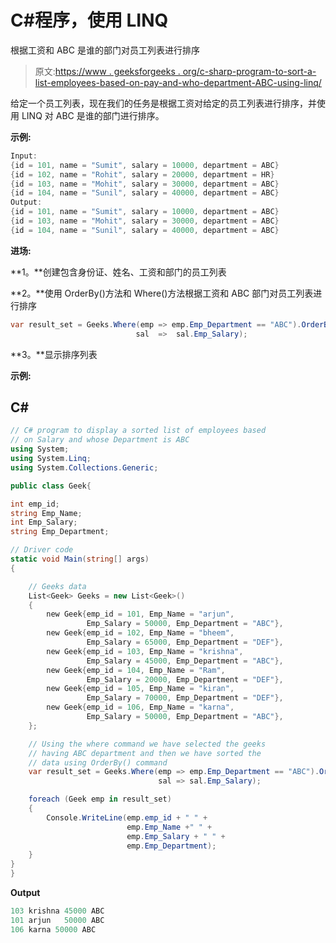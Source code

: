# C#程序，使用 LINQ

根据工资和 ABC 是谁的部门对员工列表进行排序

> 原文:[https://www . geeksforgeeks . org/c-sharp-program-to-sort-a-list-employees-based-on-pay-and-who-department-ABC-using-linq/](https://www.geeksforgeeks.org/c-sharp-program-to-sort-a-list-of-employees-based-on-salary-and-whose-department-is-abc-using-linq/)

给定一个员工列表，现在我们的任务是根据工资对给定的员工列表进行排序，并使用 LINQ 对 ABC 是谁的部门进行排序。

**示例:**

```cs
Input: 
{id = 101, name = "Sumit", salary = 10000, department = ABC} 
{id = 102, name = "Rohit", salary = 20000, department = HR} 
{id = 103, name = "Mohit", salary = 30000, department = ABC} 
{id = 104, name = "Sunil", salary = 40000, department = ABC} 
Output:
{id = 101, name = "Sumit", salary = 10000, department = ABC} 
{id = 103, name = "Mohit", salary = 30000, department = ABC} 
{id = 104, name = "Sunil", salary = 40000, department = ABC} 
```

**进场:**

**1。**创建包含身份证、姓名、工资和部门的员工列表

**2。**使用 OrderBy()方法和 Where()方法根据工资和 ABC 部门对员工列表进行排序

```cs
var result_set = Geeks.Where(emp => emp.Emp_Department == "ABC").OrderBy( 
                            sal  =>  sal.Emp_Salary);
```

**3。**显示排序列表

**示例:**

## C#

```cs
// C# program to display a sorted list of employees based 
// on Salary and whose Department is ABC 
using System;
using System.Linq;
using System.Collections.Generic;

public class Geek{

int emp_id;
string Emp_Name;
int Emp_Salary;
string Emp_Department;

// Driver code
static void Main(string[] args)
{

    // Geeks data
    List<Geek> Geeks = new List<Geek>()
    {
        new Geek{emp_id = 101, Emp_Name = "arjun", 
                 Emp_Salary = 50000, Emp_Department = "ABC"},
        new Geek{emp_id = 102, Emp_Name = "bheem", 
                 Emp_Salary = 65000, Emp_Department = "DEF"},
        new Geek{emp_id = 103, Emp_Name = "krishna", 
                 Emp_Salary = 45000, Emp_Department = "ABC"},
        new Geek{emp_id = 104, Emp_Name = "Ram", 
                 Emp_Salary = 20000, Emp_Department = "DEF"},
        new Geek{emp_id = 105, Emp_Name = "kiran", 
                 Emp_Salary = 70000, Emp_Department = "DEF"},
        new Geek{emp_id = 106, Emp_Name = "karna", 
                 Emp_Salary = 50000, Emp_Department = "ABC"},
    };

    // Using the where command we have selected the geeks
    // having ABC department and then we have sorted the
    // data using OrderBy() command
    var result_set = Geeks.Where(emp => emp.Emp_Department == "ABC").OrderBy(
                                 sal => sal.Emp_Salary);

    foreach (Geek emp in result_set)
    {
        Console.WriteLine(emp.emp_id + " " + 
                          emp.Emp_Name +" " + 
                          emp.Emp_Salary + " " + 
                          emp.Emp_Department);
    }
}
}
```

**Output**

```cs
103 krishna 45000 ABC
101 arjun   50000 ABC
106 karna 50000 ABC
```
